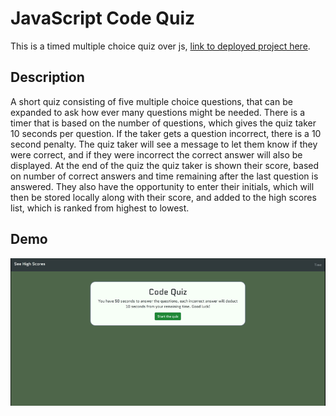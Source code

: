 # JavaScript Code Quiz
This is a timed multiple choice quiz over js, [link to deployed project here](https://tsgrewing.github.io/JS_Code_Quiz/). 

## Description
A short quiz consisting of five multiple choice questions, that can be expanded to ask how ever many questions might be needed. There is a timer that is based on the number of questions, which gives the quiz taker 10 seconds per question. If the taker gets a question incorrect, there is a 10 second penalty. The quiz taker will see a message to let them know if they were correct, and if they were incorrect the correct answer will also be displayed. At the end of the quiz the quiz taker is shown their score, based on number of correct answers and time remaining after the last question is answered. They also have the opportunity to enter their initials, which will then be stored locally along with their score, and added to the high scores list, which is ranked from highest to lowest. 

## Demo

![Quiz Demo](assets/demo.gif)






